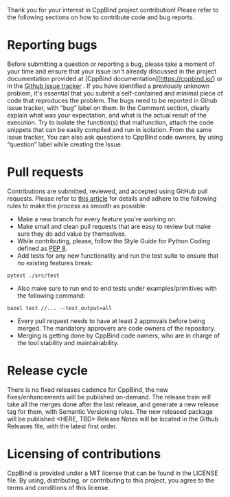 Thank you for your interest in CppBind project contribution! Please refer to the following sections on how to contribute code and bug reports.

# Reporting bugs
Before submitting a question or reporting a bug, please take a moment of your time and ensure that your issue isn't already discussed in the project documentation provided at [CppBind documentation][https://cppbind.io/] or in the [Github issue tracker](https://github.com/PicsArt/cppbind/issues) . 
If you have identified a previously unknown problem, it's essential that you submit a self-contained and minimal piece of code that reproduces the problem. The bugs need to be reported in Gihub issue tracker, with “bug” label on them. In the Comment section, clearly explain what was your expectation, and what is the actual result of the execution. Try to isolate the function(s) that malfunction, attach the code snippets that can be easily compiled and run in isolation.
From the same issue tracker, You can also ask questions to CppBind code owners, by using “question” label while creating the Issue.

# Pull requests
Contributions are submitted, reviewed, and accepted using GitHub pull requests. Please refer to [this article](https://docs.github.com/en/pull-requests/collaborating-with-pull-requests/proposing-changes-to-your-work-with-pull-requests/about-pull-requests) for details and adhere to the following rules to make the process as smooth as possible:
- Make a new branch for every feature you're working on.
- Make small and clean pull requests that are easy to review but make sure they do add value by themselves.
- While contributing, please, follow the Style Guide for Python Coding defined as [PEP 8](https://peps.python.org/pep-0008/).
- Add tests for any new functionality and run the test suite to ensure that no existing features break:
```
pytest ./src/test
```
- Also make sure to run end to end tests under examples/primitives with the following command:
```
bazel test //... --test_output=all
```
- Every pull request needs to have at least 2 approvals before being merged. The mandatory approvers are code owners of the repository.
- Merging is getting done by CppBind code owners, who are in charge of the tool stability and maintainability.
 
# Release cycle
There is no fixed releases cadence for CppBind, the new fixes/enhancements will be published on-demand.
The release train will take all the merges done after the last release, and generate a new release tag for them, with Semantic Versioning rules. 
The new released package will be published <HERE, TBD>
Release Notes will be located in the Github Releases file, with the latest first order.

# Licensing of contributions
CppBind is provided under a MIT license that can be found in the LICENSE file. By using, distributing, or contributing to this project, you agree to the terms and conditions of this license.
